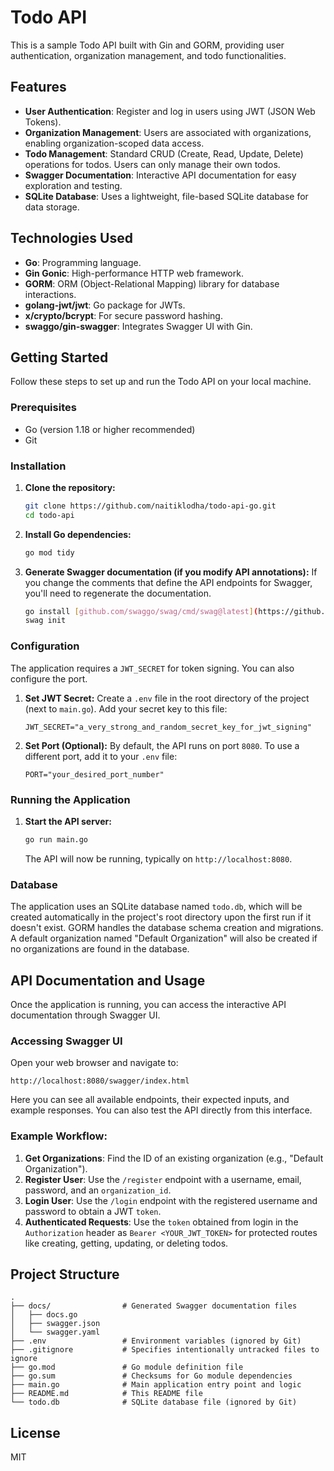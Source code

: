 # Todo API

This is a sample Todo API built with Gin and GORM, providing user authentication, organization management, and todo functionalities.

## Features

  * **User Authentication**: Register and log in users using JWT (JSON Web Tokens).
  * **Organization Management**: Users are associated with organizations, enabling organization-scoped data access.
  * **Todo Management**: Standard CRUD (Create, Read, Update, Delete) operations for todos. Users can only manage their own todos.
  * **Swagger Documentation**: Interactive API documentation for easy exploration and testing.
  * **SQLite Database**: Uses a lightweight, file-based SQLite database for data storage.

## Technologies Used

  * **Go**: Programming language.
  * **Gin Gonic**: High-performance HTTP web framework.
  * **GORM**: ORM (Object-Relational Mapping) library for database interactions.
  * **golang-jwt/jwt**: Go package for JWTs.
  * **x/crypto/bcrypt**: For secure password hashing.
  * **swaggo/gin-swagger**: Integrates Swagger UI with Gin.

## Getting Started

Follow these steps to set up and run the Todo API on your local machine.

### Prerequisites

  * Go (version 1.18 or higher recommended)
  * Git

### Installation

1.  **Clone the repository:**

    ```bash
    git clone https://github.com/naitiklodha/todo-api-go.git
    cd todo-api
    ```

2.  **Install Go dependencies:**

    ```bash
    go mod tidy
    ```

3.  **Generate Swagger documentation (if you modify API annotations):**
    If you change the comments that define the API endpoints for Swagger, you'll need to regenerate the documentation.

    ```bash
    go install [github.com/swaggo/swag/cmd/swag@latest](https://github.com/swaggo/swag/cmd/swag@latest)
    swag init
    ```

### Configuration

The application requires a `JWT_SECRET` for token signing. You can also configure the port.

1.  **Set JWT Secret:**
    Create a `.env` file in the root directory of the project (next to `main.go`). Add your secret key to this file:

    ```
    JWT_SECRET="a_very_strong_and_random_secret_key_for_jwt_signing"
    ```

2.  **Set Port (Optional):**
    By default, the API runs on port `8080`. To use a different port, add it to your `.env` file:

    ```
    PORT="your_desired_port_number"
    ```

### Running the Application

1.  **Start the API server:**

    ```bash
    go run main.go
    ```

    The API will now be running, typically on `http://localhost:8080`.

### Database

The application uses an SQLite database named `todo.db`, which will be created automatically in the project's root directory upon the first run if it doesn't exist. GORM handles the database schema creation and migrations. A default organization named "Default Organization" will also be created if no organizations are found in the database.

## API Documentation and Usage

Once the application is running, you can access the interactive API documentation through Swagger UI.

### Accessing Swagger UI

Open your web browser and navigate to:

`http://localhost:8080/swagger/index.html`

Here you can see all available endpoints, their expected inputs, and example responses. You can also test the API directly from this interface.

### Example Workflow:

1.  **Get Organizations**: Find the ID of an existing organization (e.g., "Default Organization").
2.  **Register User**: Use the `/register` endpoint with a username, email, password, and an `organization_id`.
3.  **Login User**: Use the `/login` endpoint with the registered username and password to obtain a JWT `token`.
4.  **Authenticated Requests**: Use the `token` obtained from login in the `Authorization` header as `Bearer <YOUR_JWT_TOKEN>` for protected routes like creating, getting, updating, or deleting todos.

## Project Structure

```
.
├── docs/                # Generated Swagger documentation files
│   ├── docs.go
│   ├── swagger.json
│   └── swagger.yaml
├── .env                 # Environment variables (ignored by Git)
├── .gitignore           # Specifies intentionally untracked files to ignore
├── go.mod               # Go module definition file
├── go.sum               # Checksums for Go module dependencies
├── main.go              # Main application entry point and logic
├── README.md            # This README file
└── todo.db              # SQLite database file (ignored by Git)
```

## License

MIT